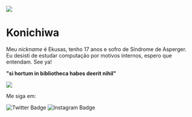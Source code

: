 ![](https://img.shields.io/badge/-c++-blue?logo=c%2B%2B&style=flat)[]("https://www.cplusplus.com/")
# Konichiwa
Meu _nickname_ é Ekusas, tenho 17 anos e sofro de Síndrome de Asperger. Eu desisti de estudar computação por motivos internos, espero que entendam. See ya!

**"si hortum in bibliotheca habes deerit nihil"**

<img src="https://media.giphy.com/media/l41lJ8ywG1ncm9FXW/giphy.gif" align=center>


Me siga em:

![Twitter Badge](https://img.shields.io/badge/-@wekusas54-0000cc?style=flat-square&labelColor=0000cccc&logo=twitter&logoColor=white&link=https://twitter.com/wekusas54)
![Instagram Badge](https://img.shields.io/badge/-@wekusas54-0000cc?style=flat-square&labelColor=0000cccc&logo=instagram&logoColor=white&link=https://www.instagram.com/wekusas54/)
